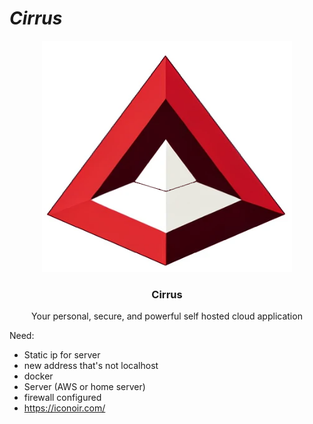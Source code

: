 # *Cirrus*
<p align="center">
  <a href="https://github.com/reesehatfield/cirrus">
    <img src="./frontend/public/cirrus.png" alt="Cirrus Logo" width="400" height="370">
  </a>
</p>

<h3 align="center"><strong>Cirrus</strong></h3>

<p align="center">
  Your personal, secure, and powerful self hosted cloud application
  <br>
</p>


Need:
- Static ip for server
- new address that's not localhost
- docker
- Server (AWS or home server)
- firewall configured
- https://iconoir.com/

